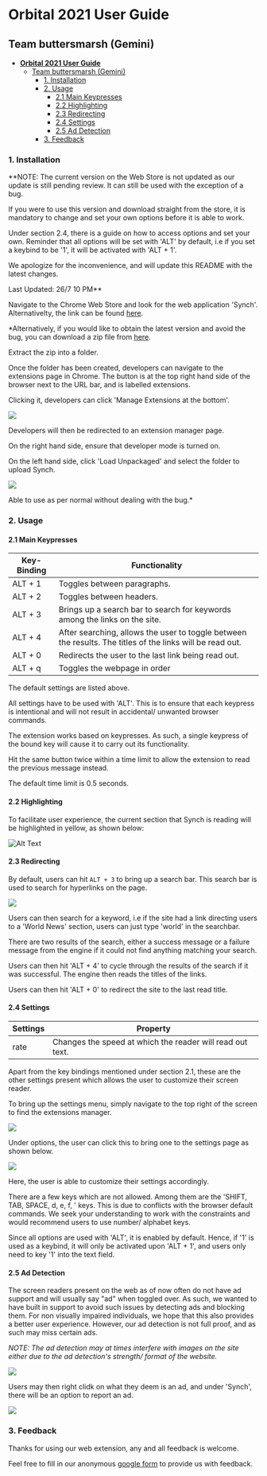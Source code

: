# **Orbital 2021 User Guide**

## Team buttersmarsh (Gemini)

- [**Orbital 2021 User Guide** ](#orbital-2021-user-guide)
  - [Team buttersmarsh (Gemini)](#team-buttersmarsh-gemini)
    - [1. Installation](#1-installation)
    - [2. Usage](#2-usage)
      - [2.1 Main Keypresses](#21-main-keypresses)
      - [2.2 Highlighting ](#22-highlighting)
      - [2.3 Redirecting ](#23-redirecting)
      - [2.4 Settings ](#24-settings)
      - [2.5 Ad Detection](#25-ad-detection)
    - [3. Feedback](#3-feedback)

### 1. Installation

**NOTE: The current version on the Web Store is not updated as our update is still pending review. It can still be used with the exception of a bug.


If you were to use this version and download straight from the store, it is mandatory to change and set your own options before it is able to work.

Under section 2.4, there is a guide on how to access options and set your own. Reminder that all options will be set with 'ALT' by default, i.e if you set a keybind to be '1', it will be activated with 'ALT + 1'.

We apologize for the inconvenience, and will update this README with the latest changes.

Last Updated: 26/7 10 PM**

Navigate to the Chrome Web Store and look for the web application 'Synch'. Alternativelty, the link can be found [here](https://chrome.google.com/webstore/detail/synch/dgmaablnmfpnkipeiklohhlfdfbdifjl).

*Alternatively, if you would like to obtain the latest version and avoid the bug, you can download a zip file from [here](https://drive.google.com/file/d/14PNAcwuR4uNXAvScM_-yJtctA_jjwKlB/view?usp=sharing).

Extract the zip into a folder.

Once the folder has been created, developers can navigate to the extensions page in Chrome. The button is at the top right hand side of the browser next to the URL bar, and is labelled extensions.

Clicking it, developers can click 'Manage Extensions at the bottom'.

![](/imgs/findingExtensions.jpg)

Developers will then be redirected to an extension manager page.

On the right hand side, ensure that developer mode is turned on.

On the left hand side, click 'Load Unpackaged' and select the folder to upload Synch.

![](/imgs/developerMaterials.jpg)

Able to use as per normal without dealing with the bug.*

### 2. Usage

#### 2.1 Main Keypresses

| Key-Binding | Functionality                                                                                             |
| ----------- | --------------------------------------------------------------------------------------------------------- |
| ALT + 1     | Toggles between paragraphs.                                                                               |
| ALT + 2     | Toggles between headers.                                                                                  |
| ALT + 3     | Brings up a search bar to search for keywords among the links on the site.                                |
| ALT + 4     | After searching, allows the user to toggle between the results. The titles of the links will be read out. |
| ALT + 0     | Redirects the user to the last link being read out.                                                       |
| ALT + q     | Toggles the webpage in order                                                                              |

The default settings are listed above.

All settings have to be used with 'ALT'. This is to ensure that each keypress is intentional and will not result in accidental/ unwanted browser commands.

The extension works based on keypresses. As such, a single keypress of the bound key will cause it to carry out its functionality.

Hit the same button twice within a time limit to allow the extension to read the previous message instead.

The default time limit is 0.5 seconds.

#### 2.2 Highlighting

To facilitate user experience, the current section that Synch is reading will be highlighted in yellow, as shown below:

![Alt Text](https://media.giphy.com/media/wltXsytlG4GJCbg9J3/giphy.gif)

#### 2.3 Redirecting

By default, users can hit `ALT + 3` to bring up a search bar. This search bar is used to search for hyperlinks on the page.

![](/imgs/hyperlink_search.jpg)

Users can then search for a keyword, i.e if the site had a link directing users to a 'World News' section, users can just type 'world' in the searchbar.

There are two results of the search, either a success message or a failure message from the engine if it could not find anything matching your search.

Users can then hit 'ALT + 4' to cycle through the results of the search if it was successful. The engine then reads the titles of the links. 

Users can then hit 'ALT + 0' to redirect the site to the last read title.


#### 2.4 Settings

| Settings | Property                                                  |
| -------- | --------------------------------------------------------- |
| rate     | Changes the speed at which the reader will read out text. |

Apart from the key bindings mentioned under section 2.1, these are the other settings present which allows the user to customize their screen reader.

To bring up the settings menu, simply navigate to the top right of the screen to find the extensions manager.

![](/imgs/settings_extension.jpg)

Under options, the user can click this to bring one to the settings page as shown below.

![](/imgs/settings_page.jpg)

Here, the user is able to customize their settings accordingly.

There are a few keys which are not allowed. Among them are the 'SHIFT, TAB, SPACE, d, e, f, \' keys. This is due to conflicts with the browser default commands. We seek your understanding to work with the constraints and would recommend users to use number/ alphabet keys.

Since all options are used with 'ALT', it is enabled by default. Hence, if '1' is used as a keybind, it will only be activated upon 'ALT + 1', and users only need to key '1' into the text field.

#### 2.5 Ad Detection

The screen readers present on the web as of now often do not have ad support and will usually say "ad" when toggled over. As such, we wanted to have built in support to avoid such issues by detecting ads and blocking them. For non visually impaired individuals, we hope that this also provides a better user experience. However, our ad detection is not full proof, and as such may miss certain ads.

*NOTE: The ad detection may at times interfere with images on the site either due to the ad detection's strength/ format of the website.*

![](/imgs/adPower.jpg)

Users may then right clidk on what they deem is an ad, and under 'Synch', there will be an option to report an ad.

![](/imgs/reportAd.jpg)

### 3. Feedback

Thanks for using our web extension, any and all feedback is welcome.

Feel free to fill in our anonymous [google form](https://forms.gle/shDJbKfKJ92cbWFu9) to provide us with feedback.


